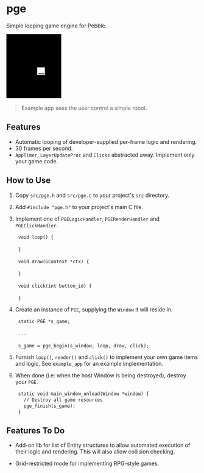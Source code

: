 # pge

Simple looping game engine for Pebble.

![screenshot](screenshots/screenshot1.png)

> Example app sees the user control a simple robot.

## Features

- Automatic looping of developer-supplied per-frame logic and rendering.
- 30 frames per second.
- `AppTimer`, `LayerUpdateProc` and `Clicks` abstracted away. Implement only
  your game code.

## How to Use

1. Copy `src/pge.h` and `src/pge.c` to your project's `src` directory.

2. Add `#include "pge.h"` to your project's main C file.

3. Implement one of `PGELogicHandler`, `PGERenderHandler` and
   `PGEClickHandler`.

        void loop() {
          
        }

        void draw(GContext *ctx) {
          
        }

        void click(int button_id) {
          
        }

4. Create an instance of `PGE`, supplying the `Window` it will reside in.

        static PGE *s_game;

        ...

        s_game = pge_begin(s_window, loop, draw, click);

5. Furnish `loop()`, `render()` and `click()` to implement your own game items
   and logic. See `example_app` for an example implementation.

6. When done (i.e: when the host Window is being destroyed), destroy your
   `PGE`.

        static void main_window_unload(Window *window) {
          // Destroy all game resources
          pge_finish(s_game);
        }

## Features To Do

- Add-on lib for list of Entity structures to allow automated execution of their logic and rendering.
  This will also allow collision checking.

- Grid-restricted mode for implementing RPG-style games.
